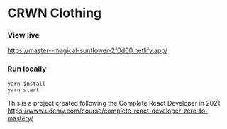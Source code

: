 # CRWN Clothing

### View live

https://master--magical-sunflower-2f0d00.netlify.app/

### Run locally

```
yarn install
yarn start
```

This is a project created following the Complete React Developer in 2021
https://www.udemy.com/course/complete-react-developer-zero-to-mastery/
